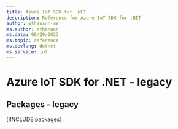 ```yaml
---
title: Azure IoT SDK for .NET
description: Reference for Azure IoT SDK for .NET
author: ethanann-ms
ms.author: ethanann
ms.data: 09/29/2023
ms.topic: reference
ms.devlang: dotnet
ms.service: iot
---
```

# Azure IoT SDK for .NET - legacy
## Packages - legacy
[!INCLUDE [packages](iot-index.md)]